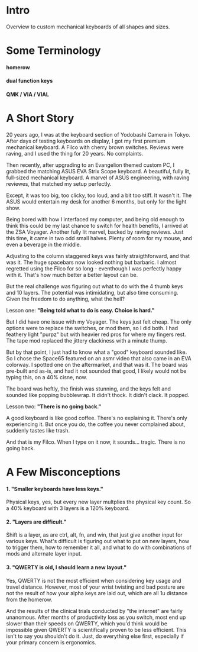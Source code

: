 # Intro
Overview to custom mechanical keyboards of all shapes and sizes.

# Some Terminology

#### homerow

#### dual function keys

#### QMK / VIA / VIAL


# A Short Story

20 years ago, I was at the keyboard section of Yodobashi Camera in Tokyo. After days of testing keyboards on display, I got my first premium mechanical keyboard. A Filco with cherry brown switches. Reviews were raving, and
I used the thing for 20 years. No complaints. 

Then recently, after upgrading to an Evangelion themed custom PC, I grabbed the matching ASUS EVA Strix Scope keyboard. A beautiful, fully lit, full-sized mechanical keyboard. A marvel of ASUS engineering, with raving reviewes, that matched my setup perfectly. 

Except, it was too big, too clicky, too loud, and a bit too stiff. It wasn't it. The ASUS would entertain my desk for another 6 months, but only for the light show.

Being bored with how I interfaced my computer, and being old enough to think this could be my last chance to switch for health benefits, I arrived at the ZSA Voyager. Another fully lit marvel, backed by raving reviews. Just this time, it came in two odd small halves. Plenty of room for my mouse, and even a beverage in the middle.

Adjusting to the column staggered keys was fairly straigthforward, and that was it. The huge spacebars now looked nothing but barbaric. I almost regretted using the Filco for so long - eventhough I was perfectly happy with it. That's how much better a better layout can be.

But the real challenge was figuring out what to do with the 4 thumb keys and 10 layers. The potential was intimidating, but also time consuming. Given the freedom to do anything, what the hell?

Lesson one: **"Being told what to do is easy. Choice is hard."**

But I did have one issue with my Voyager. The keys just felt cheap. The only options were to replace the switches, or mod them, so I did both. I had feathery light "purpz" but with heavier red pros for where my fingers rest. The tape mod replaced the jittery clackiness with a minute thump.

But by that point, I just had to know what a "good" keyboard sounded like. So I chose the Space65 featured on an asmr video that also came in an EVA colorway. I spotted one on the aftermarket, and that was it. The board was pre-built and as-is, and had it not sounded that good, I likely would not be typing this, on a 40% cisne, now.

The board was heftly, the finish was stunning, and the keys felt and sounded like popping bubblewrap. It didn't thock. It didn't clack. It popped.

Lesson two: **"There is no going back."**

A good keyboard is like good coffee. There's no explaining it. There's only experiencing it. But once you do, the coffee you never complained about, suddenly tastes like trash.

And that is my Filco. When I type on it now, it sounds... tragic. There is no going back.



# A Few Misconceptions

#### 1. "Smaller keyboards have less keys."

Physical keys, yes, but every new layer multplies the physical key count. So a 40% keyboard with 3 layers is a 120% keyboard.
   
#### 2. "Layers are difficult."

Shift is a layer, as are ctrl, alt, fn, and win, that just give another input for various keys. What's difficult is figuring out what to put on new layers, how to trigger them, how to remember it all, and what to do with combinations of mods and alternate layer input.
#### 3. "QWERTY is old, I should learn a new layout."

Yes, QWERTY is not the most efficient when considering key usage and travel distance. However, most of your wrist twisting and bad posture are not the result of how your alpha keys are laid out, which are all 1u distance from the homerow. 

And the results of the clinical trials conducted by "the internet" are fairly unanomous. After months of productivity loss as you switch, most end up slower than their speeds on QWERTY, which you'd think would be impossible given QWERTY is scientifically proven to be less efficient. This isn't to say you shouldn't do it. Just, do everything else first, especially if your primary concern is ergonomics.
